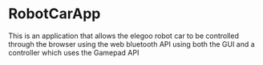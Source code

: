 # RobotCarApp

This is an application that allows the elegoo robot car to be controlled through the browser using the web bluetooth API using both the GUI and a controller which uses the Gamepad API
